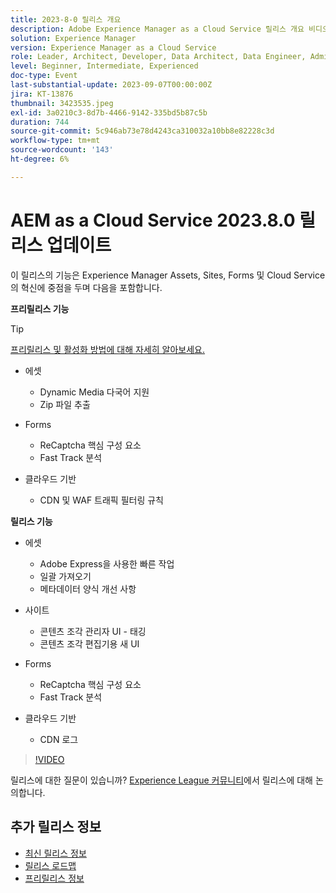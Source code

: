 ```yaml
---
title: 2023-8-0 릴리스 개요
description: Adobe Experience Manager as a Cloud Service 릴리스 개요 비디오 2023.8.0
solution: Experience Manager
version: Experience Manager as a Cloud Service
role: Leader, Architect, Developer, Data Architect, Data Engineer, Admin, User
level: Beginner, Intermediate, Experienced
doc-type: Event
last-substantial-update: 2023-09-07T00:00:00Z
jira: KT-13876
thumbnail: 3423535.jpeg
exl-id: 3a0210c3-8d7b-4466-9142-335bd5b87c5b
duration: 744
source-git-commit: 5c946ab73e78d4243ca310032a10bb8e82228c3d
workflow-type: tm+mt
source-wordcount: '143'
ht-degree: 6%

---
```


# AEM as a Cloud Service 2023.8.0 릴리스 업데이트

이 릴리스의 기능은 Experience Manager Assets, Sites, Forms 및 Cloud Service의 혁신에 중점을 두며 다음을 포함합니다.

**프리릴리스 기능**

>[!TIP]
>
>[프리릴리스 및 활성화 방법에 대해 자세히 알아보세요.](https://experienceleague.adobe.com/docs/experience-manager-cloud-service/content/release-notes/prerelease.html?lang=ko)

* 에셋
   * Dynamic Media 다국어 지원
   * Zip 파일 추출

* Forms
   * ReCaptcha 핵심 구성 요소
   * Fast Track 분석

* 클라우드 기반
   * CDN 및 WAF 트래픽 필터링 규칙

**릴리스 기능**

* 에셋
   * Adobe Express을 사용한 빠른 작업
   * 일괄 가져오기
   * 메타데이터 양식 개선 사항

* 사이트
   * 콘텐츠 조각 관리자 UI - 태깅
   * 콘텐츠 조각 편집기용 새 UI

* Forms
   * ReCaptcha 핵심 구성 요소
   * Fast Track 분석

* 클라우드 기반
   * CDN 로그

>[!VIDEO](https://video.tv.adobe.com/v/3423535/?learn=on)

릴리스에 대한 질문이 있습니까?  [Experience League 커뮤니티](https://adobe.ly/3syyBwe)에서 릴리스에 대해 논의합니다.

## 추가 릴리스 정보

* [최신 릴리스 정보](https://experienceleague.adobe.com/docs/experience-manager-cloud-service/content/release-notes/home.html?lang=ko-KR)
* [릴리스 로드맵](https://experienceleague.adobe.com/docs/experience-manager-release-information/aem-release-updates/update-releases-roadmap.html?lang=ko)
* [프리릴리스 정보](https://experienceleague.adobe.com/docs/experience-manager-cloud-service/content/release-notes/prerelease.html?lang=ko)
